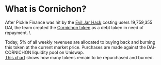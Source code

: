 # What is Cornichon?

After Pickle Finance was hit by the [Evil Jar Hack](https://github.com/banteg/evil-jar) costing users 19,759,355 DAI, the team created the [Cornichon token](https://etherscan.io/token/0xa456b515303b2ce344e9d2601f91270f8c2fea5e) as a debt token in need of repayment. \


Today, 5% of all weekly revenues are allocated to buying back and burning this token at the current market price. Purchases are made against the DAI-CORNICHON liquidity pool on Uniswap. \
[This chart](https://duneanalytics.com/embeds/15984/32164/a03bdd45-9051-47b5-be80-26d91799bd40) shows how many tokens remain to be repurchased and burned.&#x20;
